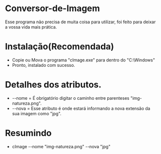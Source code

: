 # Conversor-de-Imagem
Esse programa não precisa de muita coisa para utilizar, foi feito para deixar a vossa vida mais prática.

# Instalação(Recomendada)
* Copie ou Mova o programa "cImage.exe" para dentro do "C:\Windows\"
* Pronto, instalado com sucesso.

# Detalhes dos atributos.
* --nome = É obrigatório digitar o caminho entre parenteses "img-natureza.png".
* --nova = Esse atributo é onde estará informando a nova extensão da sua imagem como "jpg".

# Resumindo
* cImage --nome "img-natureza.png" --nova "jpg"
